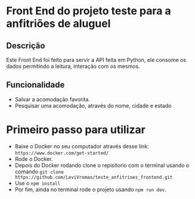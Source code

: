 # Front End do projeto teste para a anfitriões de aluguel

## Descrição

Este Front End foi feito para servir a API feita em Python, ele consome os dados permitindo a leitura, interação com os mesmos.

## Funcionalidade

- Salvar a acomodação favorita.
- Pesquisar uma acomodação, através do nome, cidade e estado

# Primeiro passo para utilizar

- Baixe o Docker no seu computador através desse link: `https://www.docker.com/get-started/`
- Rode o Docker.
- Depois do Docker rodando clone o repisitorio com o terminal usando o comando `git clone https://github.com/LeviVromao/teste_anfitrioes_frontend.git`
- Use o `npm install`
- Por fim, ainda no terminal rode o projeto usando ```npm run dev```.
